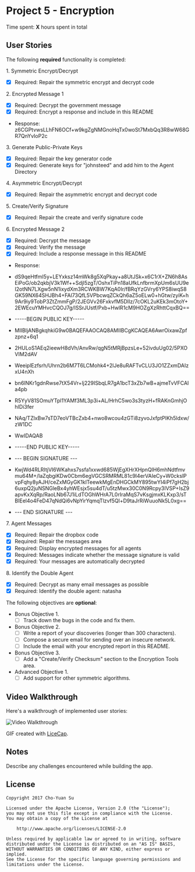 # Project 5 - Encryption

Time spent: **X** hours spent in total

## User Stories

The following **required** functionality is completed:

1\. Symmetric Encrypt/Decrypt
  * [x]  Required: Repair the symmetric encrypt and decrypt code

2\. Encrypted Message 1
  * [x]  Required: Decrypt the government message
  * [x]  Required: Encrypt a response and include in this README
  * Response: z6CGPtvwsLLhFN6OCf+w9kgZgNMGnoHqTx0woSt7MxbQq3R8wW68GR7QnYvIoP2c

3\. Generate Public-Private Keys
  * [x]  Required: Repair the key generator code
  * [x]  Required: Generate keys for "johnsteed" and add him to the Agent Directory

4\. Asymmetric Encrypt/Decrypt
  * [x]  Required: Repair the asymmetric encrypt and decrypt code

5\. Create/Verify Signature
  * [x]  Required: Repair the create and verify signature code
  
6\. Encrypted Message 2
  * [x]  Required: Decrypt the message
  * [x]  Required: Verify the message
  * [x]  Required: Include a response message in this README
  * Response:
  * dS9qeHtfmI5y+LEYxksz14mWk8g5XqPkay+a8UtJSk+x6C1rX+ZN6h8AsEiPoG/ob2qkbjV3k1Wf++Sdjl5zgT/OshxTiPn18aUfkLnfbrmXpUm6sUU9eI2otNN7LXgw5nN1ixydXm3RCWKBW7KqA0Ir/fBRqYzGVry6YPS8iwqS8GK59NX64SHJBh4+FAl73QfL5VPbcwqZCkQh6aZ5oELw0+hGtw/zyiK+h9Ar9iy9TobP3ZtZmmFgP/2JEGVv26FxkvfM5DlIz/7cOKL2uKEk3mOtoY+2EWEcuYMHvcCQOJ7g/ISSrJUstf/Pxb+HwlR1cM9HOZgXzRhttCqxBQ==

  * -----BEGIN PUBLIC KEY-----
  * MIIBIjANBgkqhkiG9w0BAQEFAAOCAQ8AMIIBCgKCAQEA6AwrOixawZpfzpnz+6q1
  * 2HULoS1AEq2ieewH8dVh/AnvRw/qgN5tMRjBpzsLe+52ivduUg02/5PXOVIM2dAV
  * WeeiplEzfsrh/Uhrn2b6M7T6LCMohk4+2lJe8uRAFTvCLU3JO1ZZxmDAIzxU4nXh
  * bn6lNKr1gdnRwse7tX54Vr+lj229ISbqLR7gA1bcT3xZb7wB+ajmeTvVFCAIa4pb
  * R5YyV81SOmuYTpl1YAMf3ML3p3i+AL/HrhC5wo3s3tyzH+fRAKnGmhjOhIDi3fer
  * NAq/TZlxBw7sTD7eoVTBcZxb4+nwo8wcou4zGTi8zyvoJxfptPIKh5ldxw/zW1DC
  * WwIDAQAB
  * -----END PUBLIC KEY-----

  * --- BEGIN SIGNATURE ---
  * KwjWd4RLRItjVI6WKahxs7ssfa1xxwd685WjEgXHrXHpnQIH6mhNdtfmvmu64M+/laZqbgiKDw0Cbm6egVGCSRMRML81c9I4erVAIeCy+W0ckslPvpFqhy8yAJH/ceZxMGyGK1klTeewkMgEnDHGCkMY895twYI4iPf7gH2bj6uxpQ2juNSNGleBx4yhWEsjx5su4dT/u5tzMwx30C0N9Rcpy3IVSP+IsZ9apvKxXqRp/RaoLNb67J1iLdTOGhWHrA7L0rIraMqS7vKsgjmxKLKxp3/sTBIEel4o4FeD47qNdQi6vNpYirYqmqTlzvf5Ql+D9taJrRiWuuoNk5L0xg==
  * --- END SIGNATURE ---

7\. Agent Messages
  * [x]  Required: Repair the dropbox code
  * [x]  Required: Repair the messages area
  * [x]  Required: Display encrypted messages for all agents
  * [x]  Required: Messages indicate whether the message signature is valid
  * [x]  Required: Your messages are automatically decrypted

8\. Identify the Double Agent
  * [x]  Required: Decrypt as many email messages as possible
  * [x]  Required: Identify the double agent: natasha

The following objectives are **optional**:

* Bonus Objective 1\.
  * [ ]  Track down the bugs in the code and fix them.

* Bonus Objective 2\.
  * [ ]  Write a report of your discoveries (longer than 300 characters).
  * [ ]  Compose a secure email for sending over an insecure network.
  * [ ]  Include the email with your encrypted report in this README.

* Bonus Objective 3\.
  * [ ]  Add a "Create/Verify Checksum" section to the Encryption Tools area.

* Advanced Objective 1\.
  * [ ]  Add support for other symmetric algorithms.

## Video Walkthrough

Here's a walkthrough of implemented user stories:

<img src='http://i.imgur.com/OwkUP2y.gif' title='Video Walkthrough' width='' alt='Video Walkthrough' />

GIF created with [LiceCap](http://www.cockos.com/licecap/).

## Notes

Describe any challenges encountered while building the app.

## License

    Copyright 2017 Cho-Yuan Su

    Licensed under the Apache License, Version 2.0 (the "License");
    you may not use this file except in compliance with the License.
    You may obtain a copy of the License at

        http://www.apache.org/licenses/LICENSE-2.0

    Unless required by applicable law or agreed to in writing, software
    distributed under the License is distributed on an "AS IS" BASIS,
    WITHOUT WARRANTIES OR CONDITIONS OF ANY KIND, either express or implied.
    See the License for the specific language governing permissions and
    limitations under the License.
